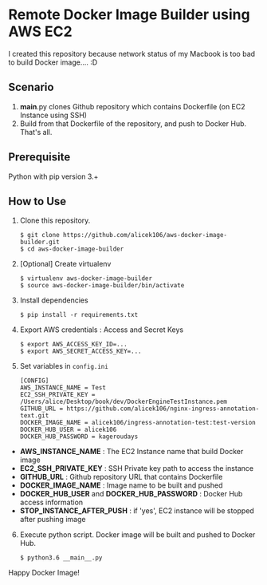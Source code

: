# Remote Docker Image Builder using AWS EC2

I created this repository because network status of my Macbook is too bad to build Docker image.... :D 

## Scenario

1. __main__.py clones Github repository which contains Dockerfile (on EC2 Instance using SSH)
2. Build from that Dockerfile of the repository, and push to Docker Hub. That's all.

## Prerequisite

Python with pip version 3.+ 

## How to Use

1. Clone this repository.

   ```
   $ git clone https://github.com/alicek106/aws-docker-image-builder.git
   $ cd aws-docker-image-builder
   ```

2. [Optional] Create virtualenv 

   ```
   $ virtualenv aws-docker-image-builder
   $ source aws-docker-image-builder/bin/activate
   ```

3. Install dependencies

   ```
   $ pip install -r requirements.txt
   ```

4. Export AWS credentials : Access and Secret Keys

   ```
   $ export AWS_ACCESS_KEY_ID=...
   $ export AWS_SECRET_ACCESS_KEY=...
   ```

5. Set variables in ```config.ini``` 

   ```
   [CONFIG]
   AWS_INSTANCE_NAME = Test
   EC2_SSH_PRIVATE_KEY = /Users/alice/Desktop/book/dev/DockerEngineTestInstance.pem
   GITHUB_URL = https://github.com/alicek106/nginx-ingress-annotation-text.git
   DOCKER_IMAGE_NAME = alicek106/ingress-annotation-test:test-version
   DOCKER_HUB_USER = alicek106
   DOCKER_HUB_PASSWORD = kageroudays
   ```

- **AWS_INSTANCE_NAME** : The EC2 Instance name that build Docker image
- **EC2_SSH_PRIVATE_KEY** : SSH Private key path to access the instance
- **GITHUB_URL** : Github repository URL that contains Dockerfile
- **DOCKER_IMAGE_NAME** : Image name to be built and pushed
- **DOCKER_HUB_USER** and **DOCKER_HUB_PASSWORD** : Docker Hub access information
- **STOP_INSTANCE_AFTER_PUSH** : if 'yes', EC2 instance will be stopped after pushing image

6. Execute python script. Docker image will be built and pushed to Docker Hub.

   ```
   $ python3.6 __main__.py
   ```



Happy Docker Image!
